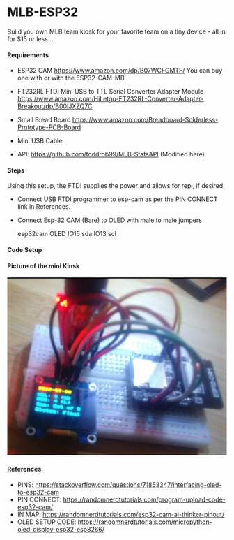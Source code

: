 # MLB-ESP32

Build you own MLB team kiosk  for your favorite team on a tiny device - all in for $15 or less...

#### Requirements

- ESP32 CAM
https://www.amazon.com/dp/B07WCFGMTF/
You can buy one with or with the ESP32-CAM-MB

- FT232RL FTDI Mini USB to TTL Serial Converter Adapter Module
https://www.amazon.com/HiLetgo-FT232RL-Converter-Adapter-Breakout/dp/B00IJXZQ7C

- Small Bread Board
https://www.amazon.com/Breadboard-Solderless-Prototype-PCB-Board

- Mini USB Cable

- API: https://github.com/toddrob99/MLB-StatsAPI (Modified here)


#### Steps

Using this setup, the FTDI supplies the power and allows for repl, if desired.

- Connect USB FTDI programmer to esp-cam as per the PIN CONNECT link in References.

- Connect Esp-32 CAM (Bare) to OLED with male to male jumpers

  esp32cam OLED
  IO15     sda
  IO13     scl


#### Code Setup



#### Picture of the mini Kiosk
![ESP32-CAM-MLB-Kiosk](esp32-kiosk.png)


#### References 

- PINS: https://stackoverflow.com/questions/71853347/interfacing-oled-to-esp32-cam
- PIN CONNECT: https://randomnerdtutorials.com/program-upload-code-esp32-cam/
- IN MAP: https://randomnerdtutorials.com/esp32-cam-ai-thinker-pinout/
- OLED SETUP CODE: https://randomnerdtutorials.com/micropython-oled-display-esp32-esp8266/

